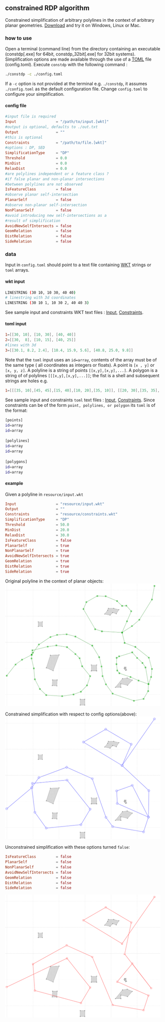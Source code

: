 ## constrained RDP algorithm
Constrained simplification of arbitrary polylines in the context 
of arbitrary planar geometries. [Download][9] and try it on Windows, Linux or Mac.

### how to use 
Open a terminal (command line) from the directory containing an executable (constdp[.exe] for 64bit, constdp_32bit[.exe] for 32bit systems). Simplification options are made available through  the use of a [TOML][0] file (config.toml). Execute `constdp` with the following command :

```bash
./constdp -c ./config.toml 
```

If a `-c` option is not provided at the terminal e.g. `./constdp`, it assumes `./config.toml` as the default configuration file.
Change `config.toml` to configure your simplification. 

#### config file 

```toml
#input file is required
Input                  = "/path/to/input.[wkt]" 
#output is optional, defaults to ./out.txt
Output                 = "" 
#this is optional
Constraints            = "/path/to/file.[wkt]" 
#options : DP, SED
SimplificationType     = "DP" 
Threshold              = 0.0
MinDist                = 0.0
RelaxDist              = 0.0
#are polylines independent or a feature class ?
#if false planar and non-planar intersections
#between polylines are not observed
IsFeatureClass         = false
#observe planar self-intersection
PlanarSelf             = false
#observe non-planar self-intersection
NonPlanarSelf          = false
#avoid introducing new self-intersections as a
#result of simplification
AvoidNewSelfIntersects = false
GeomRelation           = false
DistRelation           = false
SideRelation           = false
```

### data 
Input in `config.toml` should point to a text file containing [WKT][4]  strings or `toml` arrays. 

#### wkt input
```bash
LINESTRING (30 10, 10 30, 40 40)
# linestring with 3d coordinates
LINESTRING (30 10 1, 10 30 2, 40 40 3)
```
See sample input and constraints WKT text files : [Input][7], [Constraints][8].

#### toml input
```toml
1=[[30, 10], [10, 30], [40, 40]]
2=[[30,  8], [10, 15], [40, 25]]
#lines with 3d
3=[[30.1, 8.2, 2.4], [10.4, 15.9, 5.6], [40.8, 25.0, 9.8]]
```


Note that the `toml` input uses an `id=array`, contents of the array must be of the same type ( all coordinates as 
integers or floats). A point is `[x , y]` or `[x, y, z]`. A polyline is a string of points `[[x,y],[x,y],...]`. A polygon is a string of of polylines `[[[x,y],[x,y],...]]`; the fist is a shell and subsequent strings are holes e.g.

```toml
1=[[[35, 10],[45, 45],[15, 40],[10, 20],[35, 10]], [[20, 30],[35, 35],[30, 20],[20, 30]]]
```

See sample input and constraints `toml` text files : [Input][5], [Constraints][6].
Since constraints can be of the form `point, polylines, or polygon` its `toml` is of the format:

```bash
[points]
id=array
id=array

[polylines]
id=array 
id=array 

[polygons]
id=array 
id=array 
```

#### example
Given a polyline in `resource/input.wkt`

```toml
Input                  = "resource/input.wkt"
Output                 = ""
Constraints            = "resource/constraints.wkt"
SimplificationType     = "DP"
Threshold              = 50.0
MinDist                = 20.0
RelaxDist              = 30.0
IsFeatureClass         = false
PlanarSelf             = true
NonPlanarSelf          = true
AvoidNewSelfIntersects = true
GeomRelation           = true
DistRelation           = true
SideRelation           = true
```
Original polyline in the context of planar objects: 
![polyline][1]

Constrained simplification with respect to config options(above): 
![polyline][2]

Unconstrained simplification with these options turned `false`:

```toml
IsFeatureClass         = false
PlanarSelf             = false
NonPlanarSelf          = false
AvoidNewSelfIntersects = false
GeomRelation           = false
DistRelation           = false
SideRelation           = false
```
![polyline][3]


[0]: <https://github.com/toml-lang/toml> "TOML"
[1]: <./resource/original.png> "original Polyline"
[2]: <./resource/simple1.png> "simple 1"
[3]: <./resource/simple2.png> "simple 2"
[4]: <https://en.wikipedia.org/wiki/Well-known_text> "wkt wiki"
[5]: <./resource/input.toml> "input toml"
[6]: <./resource/constraints.toml> "constraints toml"
[7]: <./resource/input.wkt> "input wkt"
[8]: <./resource/constraints.wkt> "constraints wkt"
[9]: <https://github.com/TopoSimplify/demos/tree/master/dist/constdp> "dist"
